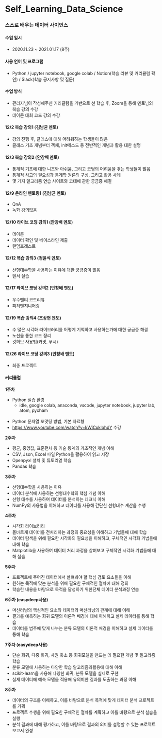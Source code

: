 # Self_Learning_Data_Science

### 스스로 배우는 데이터 사이언스

#### 수업 일시
- 2020.11.23 ~ 2021.01.17 (8주)

#### 사용 언어 및 프로그램 
- Python / jupyter notebook, google colab / Notion(학습 리뷰 및 커리큘럼 확인) / Slack(학습 공지사항 및 질문)

#### 수업 방식
- 관리자님이 작성해주신 커리큘럼을 기반으로 선 학습 후, Zoom을 통해 멘토님의 복습 강의 수강
- 데이콘 대회 코드 강의 수강



#### 12/2 복습 강의1 (김남균 멘토)
- 강의 진행 후, 클래스에 대해 어려워하는 학생들이 많음
- 클래스 기초 개념부터 객체, init메소드 등 전반적인 개념과 활용 대한 설명

#### 12/3 복습 강의2 (안창배 멘토)
- 통계적 기초에 대한 니즈와 아쉬움, 그리고 코딩의 어려움을 겪는 학생들이 많음
- 통계적 사고의 필요성과 통계학 원론의 구성, 그리고 활용 사례
- 몇 가지 알고리즘 연습 사이트와 코테에 관한 궁금증 해결


#### 12/9 온라인 멘토링1 (김남균 멘토)
- QnA 
- 녹화 강의없음 
#### 12/10 라이브 코딩 강의1 (안창배 멘토)
- 데이콘 
- 데이터 확인 및 베이스라인 제출
- 랜덤포레스트

#### 12/12 복습 강의3 (정윤식 멘토)
- 선형대수학을 사용하는 이유에 대한 궁금증이 많음
- 텐서 실습

#### 12/17 라이브 코딩 강의2 (안창배 멘토)
- 우수멘티 코드리뷰
- 피처엔지니어링

#### 12/19 복습 강의4 (조상현 멘토) 
- 수 많은 시각화 라이브러리를 어떻게 기억하고 사용하는가에 대한 궁금증 해결
- 노션을 통한 코드 정리
- 깃허브 사용법(커밋, 푸시)

#### 12/26 라이브 코딩 강의3 (안창배 멘토)
- 최종 프로젝트



#### 커리큘럼
**1주차**
- Python 실습 환경 
   - idle, google colab, anaconda, vscode, jupyter notebook, jupyter lab, atom, pycham<br><br>
- Python 문자열 포맷팅 방법, 기본 자료형
- <https://www.youtube.com/watch?v=kWiCuklohdY> 수강


**2주차**
- 평균, 중앙값, 표준편차 등 기술 통계의 기초적인 개념 이해
- CSV, Json, Excel 파일 Python을 활용하여 읽고 저장
- Openpyxl 설치 및 튜토리얼 학습
- Pandas 학습

**3주차**
- 선형대수학을 사용하는 이유
- 데이터 분석에 사용하는 선형대수학의 핵심 개념 이해
- 선형 대수를 사용하여 데이터를 분석하는 테크닉 이해
- NumPy의 사용법을 이해하고 데이터를 사용해 간단한 선형대수 계산을 수행

**4주차**
- 시각화 라이브러리
- 올바르게 데이터를 전처리하는 과정의 중요성을 이해하고 기법들에 대해 학습
- 데이터 탐색을 위해 필요한 시각화의 필요성을 이해하고, 구체적인 시각화 기법들에 대해 학습
- Matplotlib을 사용하여 데이터 처리 과정을 살펴보고 구체적인 시각화 기법들에 대해 실습

**5주차**
- 프로젝트에 주어진 데이터에서 살펴봐야 할 핵심 검토 요소들을 이해
- 원하는 목적에 맞는 분석을 위해 필요한 구체적인 절차에 대해 정의
- 학습한 내용을 바탕으로 목적을 달성하기 위한전체 데이터 분석과정 연습

**6주차 (easydeep사용)**
- 머신러닝의 핵심적인 요소와 데이터와 머신러닝의 관계에 대해 이해
- 결과를 예측하는 회귀 모델의 이론적 배경에 대해 이해하고 실제 데이터를 통해 학습
- 데이터를 범주에 맞게 나누는 분류 모델의 이론적 배경을 이해하고 실제 데이터를 통해 학습

**7주차 (easydeep사용)**
- 단순 회귀, 다중 회귀, 차원 축소 등 회귀모델을 만드는 데 필요한 개념 및 알고리즘 학습
- 분류 모델에 사용하는 다양한 학습 알고리즘과활용에 대해 이해
- scikit-learn을 사용해 다양한 회귀, 분류 모델을 실제로 구현
- 실제 데이터에 예측 모델을 적용해 유의미한 결과를 도출하는 과정 이해

**8주차**
- 데이터의 구조를 이해하고, 이를 바탕으로 분석 목적에 맞게 데이터 분석 프로젝트를 기획
- 프로젝트 수행을 위해 필요한 구체적인 절차를 계획하고 이를 바탕으로 분석 실습을 실행
- 분석 결과에 대해 평가하고, 이를 바탕으로 결과의 의미를 설명할 수 있는 프로젝트 보고서 완성

